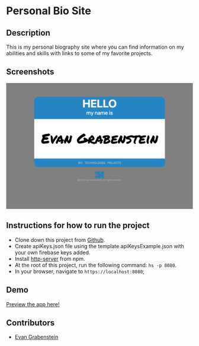 # Personal Bio Site

## Description
This is my personal biography site where you can find information on my abilities and skills with links to some of my favorite projects.


## Screenshots
![Bio Site Preview](https://github.com/evangdesigns/personalBioSite/blob/master/src/images/screenshot/Screen%20Shot%202019-12-09%20at%202.37.12%20PM.png?raw=true)

## Instructions for how to run the project
* Clone down this project from [Github](https://github.com/evangdesigns/pinterest).
* Create apiKeys.json file using the template apiKeysExample.json with your own firebase keys added.
* Install [http-server](https://www.npmjs.com/package/http-server) from npm.
* At the root of this project, run the following command: `hs -p 8080`.
* In your browser, navigate to `https://localhost:8080`;

## Demo
[Preview the app here!](https://bio-site-7b36e.firebaseapp.com/)

## Contributors
* [Evan Grabenstein](https://github.com/evangdesigns)
